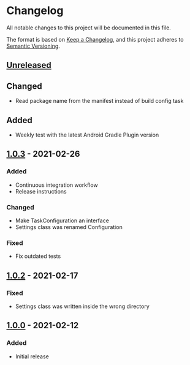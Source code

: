 # Changelog
All notable changes to this project will be documented in this file.

The format is based on [Keep a Changelog](https://keepachangelog.com/en/1.0.0/),
and this project adheres to [Semantic Versioning](https://semver.org/spec/v2.0.0.html).

## [Unreleased]
[Unreleased]: https://github.com/sjcqs/gradle-konfig/compare/1.0.0...HEAD
## Changed
- Read package name from the manifest instead of build config task
## Added
- Weekly test with the latest Android Gradle Plugin version

## [1.0.3] - 2021-02-26
[1.0.3]: https://github.com/sjcqs/gradle-konfig/releases/tag/1.0.3
### Added
- Continuous integration workflow
- Release instructions
### Changed
- Make TaskConfiguration an interface
- Settings class was renamed Configuration
### Fixed
- Fix outdated tests

## [1.0.2] - 2021-02-17
[1.0.2]: https://github.com/sjcqs/gradle-konfig/releases/tag/1.0.2
### Fixed
- Settings class was written inside the wrong directory

## [1.0.0] - 2021-02-12
[1.0.0]: https://github.com/sjcqs/gradle-konfig/releases/tag/1.0.0
### Added
- Initial release